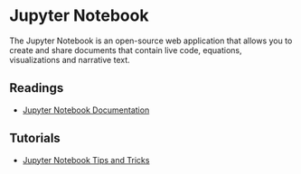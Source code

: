 # Jupyter Notebook

The Jupyter Notebook is an open-source web application that allows you to create and share documents that contain live code, equations, visualizations and narrative text.

## Readings

- [Jupyter Notebook Documentation](https://jupyter.org/documentation)

## Tutorials

- [Jupyter Notebook Tips and Tricks](https://www.dataquest.io/blog/jupyter-notebook-tips-tricks-shortcuts/)